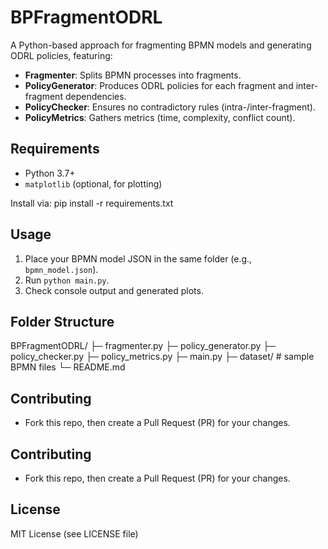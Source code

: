 # BPFragmentODRL

A Python-based approach for fragmenting BPMN models and generating ODRL policies, featuring:

- **Fragmenter**: Splits BPMN processes into fragments.
- **PolicyGenerator**: Produces ODRL policies for each fragment and inter-fragment dependencies.
- **PolicyChecker**: Ensures no contradictory rules (intra-/inter-fragment).
- **PolicyMetrics**: Gathers metrics (time, complexity, conflict count).

## Requirements
- Python 3.7+
- `matplotlib` (optional, for plotting)

Install via:
pip install -r requirements.txt


## Usage
1. Place your BPMN model JSON in the same folder (e.g., `bpmn_model.json`).
2. Run `python main.py`.
3. Check console output and generated plots.

## Folder Structure
BPFragmentODRL/ 
├─ fragmenter.py 
├─ policy_generator.py 
├─ policy_checker.py 
├─ policy_metrics.py 
├─ main.py 
├─ dataset/ # sample BPMN files 
└─ README.md

## Contributing
- Fork this repo, then create a Pull Request (PR) for your changes.


## Contributing
- Fork this repo, then create a Pull Request (PR) for your changes.

## License
MIT License (see LICENSE file)

